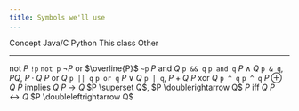 ```yaml
---
title: Symbols we'll use
...
```


Concept         Java/C      Python      This class                      Other
--------       --------    --------    ---------------------------      -------------
not $P$         `!p`        `not p`     $\lnot P$ or $\overline{P}$     `~p`
$P$ and $Q$     `p && q`    `p and q`   $P \land Q$                     `p & q`, $P Q$, $P \cdot Q$
$P$ or $Q$      `p || q`    `p or q`    $P \lor Q$                      `p | q`, $P + Q$
$P$ xor $Q$     `p ^ q`     `p ^ q`     $P \oplus Q$
$P$ implies $Q$                         $P \rightarrow Q$               $P \superset Q$, $P \doublerightarrow Q$
$P$ iff $Q$                             $P \leftrightarrow Q$           $P \doubleleftrightarrow Q$
